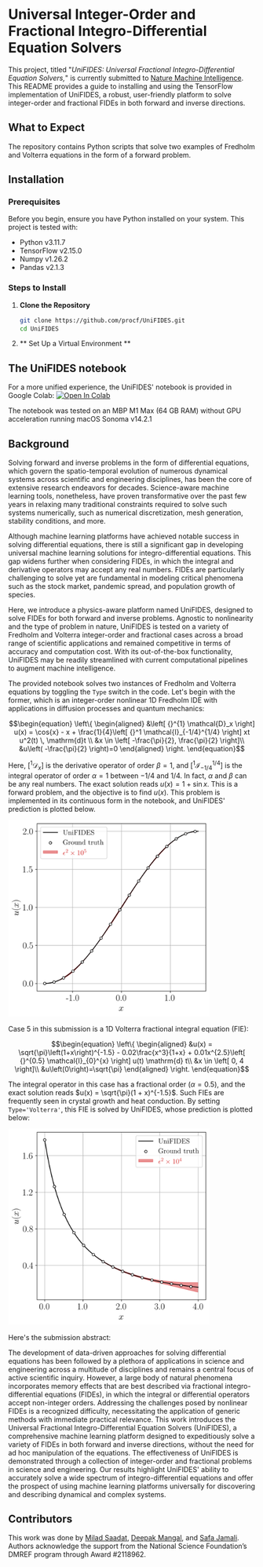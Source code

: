 # Universal Integer-Order and Fractional Integro-Differential Equation Solvers

This project, titled "*UniFIDES: Universal Fractional Integro-Differential Equation Solvers,*" is currently submitted to [Nature Machine Intelligence](https://www.nature.com/natmachintell/). This README provides a guide to installing and using the TensorFlow implementation of UniFIDES, a robust, user-friendly platform to solve integer-order and fractional FIDEs in both forward and inverse directions.

## What to Expect
The repository contains Python scripts that solve two examples of Fredholm and Volterra equations in the form of a forward problem.

## Installation

### Prerequisites
Before you begin, ensure you have Python installed on your system. This project is tested with:
- Python v3.11.7
- TensorFlow v2.15.0
- Numpy v1.26.2
- Pandas v2.1.3

### Steps to Install
1. **Clone the Repository**
   ```bash
   git clone https://github.com/procf/UniFIDES.git
   cd UniFIDES
2. ** Set Up a Virtual Environment **
   
## The UniFIDES notebook

For a more unified experience, the UniFIDES' notebook is provided in Google Colab:
  [![Open In Colab](https://colab.research.google.com/assets/colab-badge.svg)](https://colab.research.google.com/github/procf/UniFIDES/blob/main/UniFIDES.ipynb)

The notebook was tested on an MBP M1 Max (64 GB RAM) without GPU acceleration running macOS Sonoma v14.2.1 


## Background

Solving forward and inverse problems in the form of differential equations, which govern the spatio-temporal evolution of numerous dynamical systems across scientific and engineering disciplines, has been the core of extensive research endeavors for decades. Science-aware machine learning tools, nonetheless, have proven transformative over the past few years in relaxing many traditional constraints required to solve such systems numerically, such as numerical discretization, mesh generation, stability conditions, and more.

Although machine learning platforms have achieved notable success in solving differential equations, there is still a significant gap in developing universal machine learning solutions for integro-differential equations. This gap widens further when considering FIDEs, in which the integral and derivative operators may accept any real numbers. FIDEs are particularly challenging to solve yet are fundamental in modeling critical phenomena such as the stock market, pandemic spread, and population growth of species.

Here, we introduce a physics-aware platform named UniFIDES, designed to solve FIDEs for both forward and inverse problems. Agnostic to nonlinearity and the type of problem in nature, UniFIDES is tested on a variety of Fredholm and Volterra integer-order and fractional cases across a broad range of scientific applications and remained competitive in terms of accuracy and computation cost. With its out-of-the-box functionality, UniFIDES may be readily streamlined with current computational pipelines to augment machine intelligence.

The provided notebook solves two instances of Fredholm and Volterra equations by toggling the `Type` switch in the code. Let's begin with the former, which is an integer-order nonlinear 1D Fredholm IDE with applications in diffusion processes and quantum mechanics:

```math
\begin{equation}
\left\{
\begin{aligned}
&\left[ {}^{1} \mathcal{D}_x \right] u(x) = \cos{x} - x + \frac{1}{4}\left[ {}^1 \mathcal{I}_{-1/4}^{1/4} \right] xt u^2(t) \, \mathrm{d}t \\
&x \in \left[ -\frac{\pi}{2}, \frac{\pi}{2} \right]\\
&u\left( -\frac{\pi}{2} \right)=0
\end{aligned}
\right.
\end{equation}
```

Here, $`\left[ {}^{1} \mathcal{D}_x \right]`$ is the derivative operator of order $`\beta=1`$, and $`\left[ {}^1 \mathcal{I}_{-1/4}^{1/4} \right]`$ is the integral operator of order $\alpha=1$ between $`-1/4`$ and $`1/4`$. In fact, $`\alpha`$ and $`\beta`$ can be any real numbers. The exact solution reads $`u(x) = 1 + \sin{x}`$. This is a forward problem, and the objective is to find $`u(x)`$. This problem is implemented in its continuous form in the notebook, and UniFIDES' prediction is plotted below.

<img src="Case1_Integer_order_Fredholm.png" height="400">

Case 5 in this submission is a 1D Volterra fractional integral equation (FIE):

```math
\begin{equation}
\left\{
\begin{aligned}
&u(x) = \sqrt{\pi}\left(1+x\right)^{-1.5} - 0.02\frac{x^3}{1+x} + 0.01x^{2.5}\left[ {}^{0.5} \mathcal{I}_{0}^{x} \right] u(t) \mathrm{d} t\\
&x \in \left[ 0, 4 \right]\\
&u\left(0\right)=\sqrt{\pi}
\end{aligned}
\right.
\end{equation}
```

The integral operator in this case has a fractional order ($`\alpha = 0.5`$), and the exact solution reads $`u(x) = \sqrt{\pi}(1 + x)^{-1.5}`$. Such FIEs are frequently seen in crystal growth and heat conduction. By setting `Type='Volterra'`, this FIE is solved by UniFIDES, whose prediction is plotted below:

<img src="Case5_Fractional_order_Volterra.png" height="400">



Here's the submission abstract: 

The development of data-driven approaches for solving differential equations has been followed by a plethora of applications in science and engineering across a multitude of disciplines and remains a central focus of active scientific inquiry. However, a large body of natural phenomena incorporates memory effects that are best described via fractional integro-differential equations (FIDEs), in which the integral or differential operators accept non-integer orders. Addressing the challenges posed by nonlinear FIDEs is a recognized difficulty, necessitating the application of generic methods with immediate practical relevance. This work introduces the Universal Fractional Integro-Differential Equation Solvers (UniFIDES), a comprehensive machine learning platform designed to expeditiously solve a variety of FIDEs in both forward and inverse directions, without the need for ad hoc manipulation of the equations. The effectiveness of UniFIDES is demonstrated through a collection of integer-order and fractional problems in science and engineering. Our results highlight UniFIDES' ability to accurately solve a wide spectrum of integro-differential equations and offer the prospect of using machine learning platforms universally for discovering and describing dynamical and complex systems.

## Contributors
This work was done by [Milad Saadat](https://scholar.google.com/citations?user=PPLvVmEAAAAJ&hl=en&authuser=1), [Deepak Mangal](https://scholar.google.com/citations?user=AoYKLW4AAAAJ&hl=en), and [Safa Jamali](https://scholar.google.com/citations?user=D1asaYIAAAAJ&hl=en). Authors acknowledge the support from the National Science Foundation’s DMREF
program through Award \#2118962.
